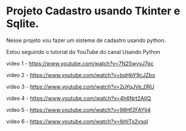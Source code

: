 # Projeto Cadastro usando Tkinter e Sqlite.

Nesse projeto vou fazer um sistema de cadastro usando python.

Estou seguindo o tutorial do YouTube do canal Usando Python

video 1 - https://www.youtube.com/watch?v=7N25wyyJ7pc

video 2 - https://www.youtube.com/watch?v=bqHbY9cJZbo  

video 3 - https://www.youtube.com/watch?v=2uYqJVe_0RU

video 4 - https://www.youtube.com/watch?v=4h6Nrt2AIIQ

video 5 - https://www.youtube.com/watch?v=98Hf2FAYIj4

video 6 - https://www.youtube.com/watch?v=lbhlTx2vsqI
